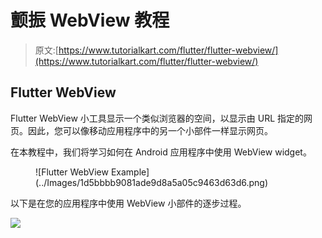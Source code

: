 # 颤振 WebView 教程

> 原文:[https://www.tutorialkart.com/flutter/flutter-webview/](https://www.tutorialkart.com/flutter/flutter-webview/)

## Flutter WebView

Flutter WebView 小工具显示一个类似浏览器的空间，以显示由 URL 指定的网页。因此，您可以像移动应用程序中的另一个小部件一样显示网页。

在本教程中，我们将学习如何在 Android 应用程序中使用 WebView widget。

<figure class="aligncenter is-resized">![Flutter WebView Example](../Images/1d5bbbb9081ade9d8a5a05c9463d63d6.png)</figure>

以下是在您的应用程序中使用 WebView 小部件的逐步过程。

[![](../Images/925da31b32d6bc3827932f6c8afb11bb.png)](https://www.tutorialkart.com/)